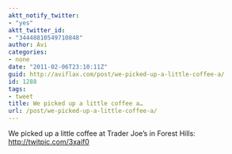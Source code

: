 ```yaml
---
aktt_notify_twitter:
- "yes"
aktt_twitter_id:
- "34448810549710848"
author: Avi
categories:
- none
date: "2011-02-06T23:10:11Z"
guid: http://aviflax.com/post/we-picked-up-a-little-coffee-a/
id: 1288
tags:
- tweet
title: We picked up a little coffee a…
url: /post/we-picked-up-a-little-coffee-a/
---
```

We picked up a little coffee at Trader Joe’s in Forest Hills: <a href="http://twitpic.com/3xaif0" rel="nofollow">http://twitpic.com/3xaif0</a>